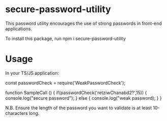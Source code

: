 # secure-password-utility
This password utility encourages the use of strong passwords in front-end applications.

To install this package, run npm i secure-password-utility

Usage
=====

In your TS/JS application:

const passwordCheck = require('WeakPasswordCheck');

function SampleCall () {
    if(passwordCheck('retziwChanabd2?',15)) {
        console.log("secure password");
    } else {
        console.log("weak password);
    }
}

N.B. Ensure the length of the password you want to validate is at least 10-characters long.

